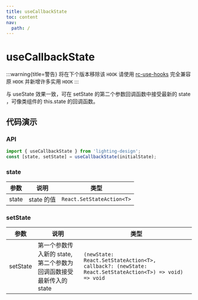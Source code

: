 ```yaml
---
title: useCallbackState
toc: content
nav:
  path: /
---
```


# useCallbackState

:::warning{title=警告}
将在下个版本移除该 `HOOK` 请使用 [rc-use-hooks](https://llq0802.github.io/rc-use-hook) 完全兼容原 `HOOK` 并新增许多实用 `HOOK`
:::

与 useState 效果一致，可在 setState 的第二个参数回调函数中接受最新的 state ，可像类组件的 this.state 的回调函数。

## 代码演示

<code src='./demos/Demo1.tsx'></code>

### API

```ts
import { useCallbackState } from 'lighting-design';
const [state, setState] = useCallbackState(initialState);
```

### state

| 参数  | 说明       | 类型                      |
| ----- | ---------- | ------------------------- |
| state | state 的值 | `React.SetStateAction<T>` |

### setState

| 参数     | 说明                                                              | 类型                                                                                                  |
| -------- | ----------------------------------------------------------------- | ----------------------------------------------------------------------------------------------------- |
| setState | 第一个参数传入新的 state,第二个参数为回调函数接受最新传入的 state | `(newState: React.SetStateAction<T>, callback?: (newState: React.SetStateAction<T>) => void) => void` |
